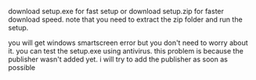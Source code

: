 download setup.exe for fast setup or download setup.zip for faster download speed. note that you need to extract the zip folder and run the setup.

you will get windows smartscreen error but you don't need to worry about it. you can test the setup.exe using antivirus. this problem is because the publisher wasn't added yet. i will try to add the publisher as soon as possible
